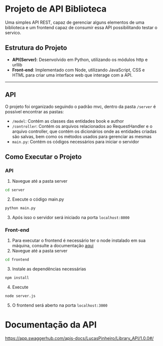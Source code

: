 # Projeto de API Biblioteca
Uma simples API REST, capaz de gerenciar alguns elementos de uma biblioteca e um frontend capaz de consumir essa API possibilitando testar o servico.

## Estrutura do Projeto
- **API(Server)**: Desenvolvido em Python, utilizando os módulos http e urllib
- **Front-end**: Implementado com Node, utilizando JavaScript, CSS e HTML para criar uma interface web que interage com a API.
---
## API

O projeto foi organizado seguindo o padrão mvc, dentro da pasta `/server` é possível encontrar as pastas: 
- `/model`: Contém as classes das entidades book e author
- `/controller`: Contém os arquivos relacionados ao RequestHandler e o arquivo controller, que contém os dicionários onde as entidades criadas são salvas, bem como os métodos usados para gerenciar as mesmas
- `main.py`: Contém os códigos necessários para iniciar o servidor 

## Como Executar o Projeto
### API
1. Navegue até a pasta server
```bash
cd server
```
2. Execute o código main.py
```bash
python main.py
```
3. Após isso o servidor será iniciado na porta `localhost:8000`

### Front-end

1. Para executar o frontend é necessário ter o node instalado em sua máquina, consulte a documentação [aqui](https://nodejs.org/en/download/package-manager)
2. Navegue até a pasta server
```bash
cd frontend
```
3. Instale as dependências necessárias
```bash
npm install
```
4. Execute
```bash
node server.js
```
5. O frontend será aberto na porta `localhost:3000`
# Documentação da API
https://app.swaggerhub.com/apis-docs/LucasPinheiro/Library_API/1.0.0#/
